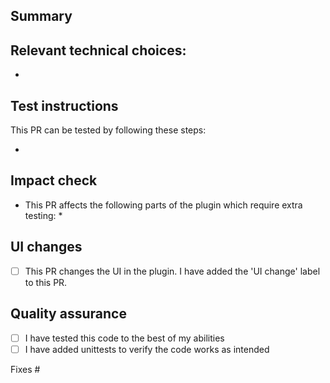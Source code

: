## Summary

## Relevant technical choices:

*

## Test instructions
<!--
Please follow these guidelines when creating test instructions:
- Please provide step-by-step instructions how to reproduce the issue, if applicable.
- Write step-by-step test instructions aimed at non-tech-savvy users, even if the PR is not user-facing.
-->
This PR can be tested by following these steps:

*

## Impact check
<!--
Sometimes PRs have a bigger impact than is suggested in the user-facing changes. In such cases,
additional (regression) testing might be necessary. To make it clear what parts might need additional testing,
please outline which parts of the plugin have been impacted by this PR.
-->
* This PR affects the following parts of the plugin which require extra testing:
  *

## UI changes
* [ ] This PR changes the UI in the plugin. I have added the 'UI change' label to this PR.

## Quality assurance

* [ ] I have tested this code to the best of my abilities
* [ ] I have added unittests to verify the code works as intended

Fixes #
